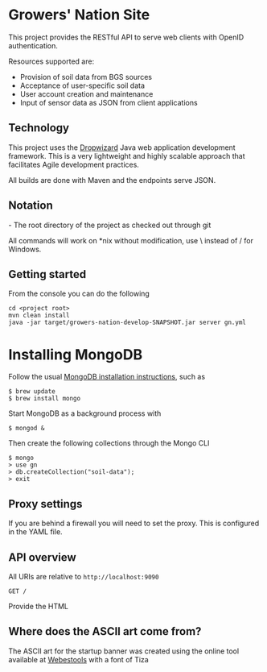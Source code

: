 # Growers' Nation Site

This project provides the RESTful API to serve web clients with OpenID authentication.

Resources supported are:

* Provision of soil data from BGS sources
* Acceptance of user-specific soil data
* User account creation and maintenance
* Input of sensor data as JSON from client applications

## Technology

This project uses the [Dropwizard](http://dropwizard.codahale.com) Java web application development framework. 
This is a very lightweight and highly scalable approach that facilitates Agile development practices.

All builds are done with Maven and the endpoints serve JSON. 

## Notation

<project root> - The root directory of the project as checked out through git

All commands will work on *nix without modification, use \ instead of / for Windows.

## Getting started

From the console you can do the following

    cd <project root>
    mvn clean install
    java -jar target/growers-nation-develop-SNAPSHOT.jar server gn.yml

# Installing MongoDB

Follow the usual [MongoDB installation instructions](http://docs.mongodb.org/manual/installation/), such as

```
$ brew update
$ brew install mongo
```

Start MongoDB as a background process with

```
$ mongod &
```

Then create the following collections through the Mongo CLI

```
$ mongo
> use gn
> db.createCollection("soil-data");
> exit
```

## Proxy settings

If you are behind a firewall you will need to set the proxy. This is configured in the YAML file.

## API overview

All URIs are relative to `http://localhost:9090`

`GET /`

Provide the HTML



## Where does the ASCII art come from?

The ASCII art for the startup banner was created using the online tool available at
[Webestools](http://www.webestools.com/ascii-text-generator-ascii-art-code-online-txt2ascii-text2ascii-maker-free-text-to-ascii-converter.html)
with a font of Tiza
